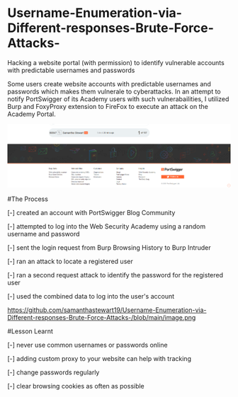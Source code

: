 # Username-Enumeration-via-Different-responses-Brute-Force-Attacks-
Hacking a website portal (with permission) to identify vulnerable accounts with predictable usernames and passwords

Some users create website accounts with predictable usernames and passwords which makes them vulnerale to cyberattacks. In an attempt to notify PortSwigger of its Academy users with such vulnerabailities, I utilized Burp and FoxyProxy extension to FireFox to execute an attack on the Academy Portal. 

<img src='image.png' title='BruteForceAttacks' width='' alt='BruteForceAttacks' />
 
 
#The Process

[-] created an account with PortSwigger Blog Community

[-] attempted to log into the Web Security Academy using a random username and password

[-] sent the login request from Burp Browsing History to Burp Intruder

[-] ran an attack to locate a registered user

[-] ran a second request attack to identify the password for the registered user

[-] used the combined data to log into the user's account


https://github.com/samanthastewart19/Username-Enumeration-via-Different-responses-Brute-Force-Attacks-/blob/main/image.png


#Lesson Learnt

[-] never use common usernames or passwords online

[-] adding custom proxy to your website can help with tracking 

[-] change passwords regularly

[-] clear browsing cookies as often as possible


